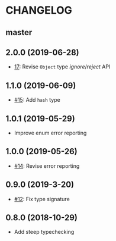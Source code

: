 # CHANGELOG

## master

## 2.0.0 (2019-06-28)

* [17](https://github.com/soutaro/strong_json/pull/17): Revise `Object` type _ignore_/_reject_ API

## 1.1.0 (2019-06-09)

* [#15](https://github.com/soutaro/strong_json/pull/15): Add `hash` type

## 1.0.1 (2019-05-29)

* Improve enum error reporting

## 1.0.0 (2019-05-26)

* [#14](https://github.com/soutaro/strong_json/pull/14): Revise error reporting

## 0.9.0 (2019-3-20)

* [#12](https://github.com/soutaro/strong_json/pull/12): Fix type signature

## 0.8.0 (2018-10-29)

* Add steep typechecking
